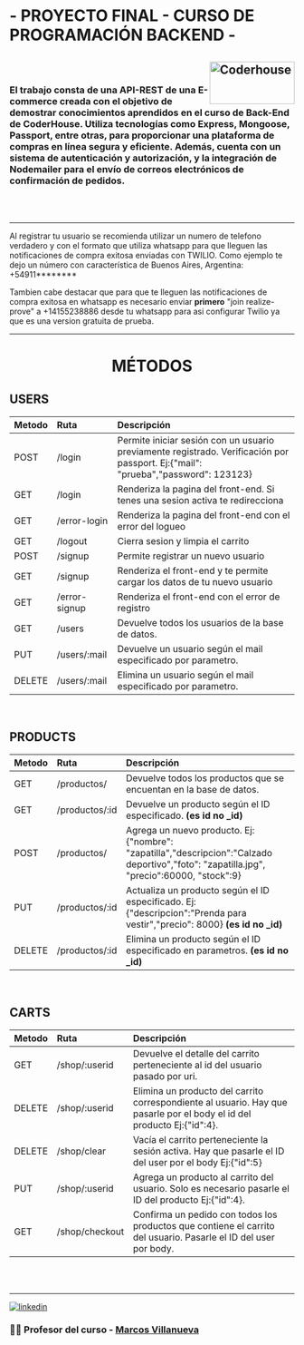 <h1 style=' display:flex ; justify-content: center'>- PROYECTO FINAL - CURSO DE PROGRAMACIÓN BACKEND -</h1>

## <img align="right" alt="Coderhouse" height="75" width="150" src="https://concentrika.ucentral.edu.co/wp-content/uploads/2021/11/coderhouse-logo.png">

<br>




<h3 style='text-aling: justify'>El trabajo consta de una API-REST de una E-commerce creada con el objetivo de demostrar conocimientos aprendidos en el curso de Back-End de CoderHouse.
 Utiliza tecnologías como Express, Mongoose, Passport, entre otras, para proporcionar una plataforma de compras en línea segura y eficiente. Además, cuenta con un sistema de autenticación y autorización, y la integración de Nodemailer para el envío de correos electrónicos de confirmación de pedidos.</h3>


<br>
<br>
<hr>
<p style='text-aling: justify'>Al registrar tu usuario se recomienda utilizar un numero de telefono verdadero y con el formato que utiliza whatsapp para que lleguen las notificaciones de compra exitosa enviadas con TWILIO. Como ejemplo te dejo un número con característica de Buenos Aires, Argentina: +54911********</p>
<p style='text-aling: justify'>Tambien cabe destacar que para que te lleguen las notificaciones de compra exitosa en whatsapp es necesario enviar <strong>primero</strong> "join realize-prove" a +14155238886 desde tu whatsapp para asi configurar Twilio ya que es una version gratuita de prueba. </p>


<hr>
<h1 style=' display:flex ; justify-content: center'> MÉTODOS</h1>

## USERS

| Metodo | Ruta          | Descripción                                                                                                                               |
| :----- | :------------ | :---------------------------------------------------------------------------------------------------------------------------------------- |
| POST   | /login        | Permite iniciar sesión con un usuario previamente registrado. Verificación por passport. Ej:{"mail": "prueba","password": 123123} |
| GET    | /login        | Renderiza la pagina del front-end. Si tenes una sesion activa te redirecciona                                                             |
| GET    | /error-login  | Renderiza la pagina del front-end con el error del logueo                                                                                 |
| GET    | /logout       | Cierra sesion y limpia el carrito                                                                                                         |
| POST   | /signup       | Permite registrar un nuevo usuario                                                                                                        |
| GET    | /signup       | Renderiza el front-end y te permite cargar los datos de tu nuevo usuario                                                                  |
| GET    | /error-signup | Renderiza el front-end con el error de registro                                                                                           |
| GET    | /users        | Devuelve todos los usuarios de la base de datos.                                                                                          |
| PUT    | /users/:mail  | Devuelve un usuario según el mail especificado por parametro.                                                                             |
| DELETE | /users/:mail  | Elimina un usuario según el mail especificado por parametro.                                                                              |

<br>

## PRODUCTS

| Metodo | Ruta           | Descripción                                                                                                                               |
| :----- | :------------- | :---------------------------------------------------------------------------------------------------------------------------------------- |
| GET    | /productos/    | Devuelve todos los productos que se encuentan en la base de datos.                                                                        |
| GET    | /productos/:id | Devuelve un producto según el ID especificado. **(es id no \_id)**                                                                        |
| POST   | /productos/    | Agrega un nuevo producto. Ej:{"nombre": "zapatilla","descripcion":"Calzado deportivo","foto": "zapatilla.jpg", "precio":60000, "stock":9} |
| PUT    | /productos/:id | Actualiza un producto según el ID especificado. Ej:{"descripcion":"Prenda para vestir","precio": 8000} **(es id no \_id)**                |
| DELETE | /productos/:id | Elimina un producto según el ID especificado en parametros. **(es id no \_id)**                                                           |

<br>

## CARTS

| Metodo | Ruta           | Descripción                                                                                                             |
| :----- | :------------- | :---------------------------------------------------------------------------------------------------------------------- |
| GET    | /shop/:userid  | Devuelve el detalle del carrito perteneciente al id del usuario pasado por uri.                                         |
| DELETE | /shop/:userid  | Elimina un producto del carrito correspondiente al usuario. Hay que pasarle por el body el id del producto Ej:{"id":4}. |
| DELETE | /shop/clear    | Vacía el carrito perteneciente la sesión activa. Hay que pasarle el ID del user por el body Ej:{"id":5}                 |
| PUT    | /shop/:userid  | Agrega un producto al carrito del usuario. Solo es necesario pasarle el ID del producto Ej:{"id":4}.                    |
| GET    | /shop/checkout | Confirma un pedido con todos los productos que contiene el carrito del usuario. Pasarle el ID del user por body.        |

<br>
<br>
<hr>



[![linkedin](https://img.shields.io/badge/linkedin-0A66C2?style=for-the-badge&logo=linkedin&logoColor=white)](https://www.linkedin.com/in/agustin-paparo/)

### 👩‍💻 Profesor del curso - [Marcos Villanueva](https://github.com/marcosvillanueva9)
